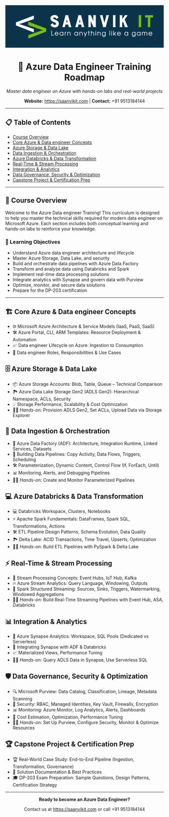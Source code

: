 <div align="center">
  <img src="saanvikit.png" alt="Saanvik IT Logo" width="600"/>
  <h1>🚀 Azure Data Engineer Training Roadmap</h1>
  <p><em>Master data engineer on Azure with hands-on labs and real-world projects</em></p>
  <p><strong>Website:</strong> <a href="https://saanvikit.com">https://saanvikit.com</a> | <strong>Contact:</strong> +91 9513184144</p>
  <hr>
</div>

## 📋 Table of Contents

- [Course Overview](#course-overview)
- [Core Azure & Data engineer Concepts](#core-azure--data-engineer-concepts)
- [Azure Storage & Data Lake](#azure-storage--data-lake)
- [Data Ingestion & Orchestration](#data-ingestion--orchestration)
- [Azure Databricks & Data Transformation](#azure-databricks--data-transformation)
- [Real-Time & Stream Processing](#real-time--stream-processing)
- [Integration & Analytics](#integration--analytics)
- [Data Governance, Security & Optimization](#data-governance-security--optimization)
- [Capstone Project & Certification Prep](#capstone-project--certification-prep)

<hr>

## 🌟 Course Overview

Welcome to the Azure Data engineer Training! This curriculum is designed to help you master the technical skills required for modern data engineer on Microsoft Azure. Each section includes both conceptual learning and hands-on labs to reinforce your knowledge.

### 🎯 Learning Objectives

- Understand Azure data engineer architecture and lifecycle
- Master Azure Storage, Data Lake, and security
- Build and orchestrate data pipelines with Azure Data Factory
- Transform and analyze data using Databricks and Spark
- Implement real-time data processing solutions
- Integrate analytics with Synapse and govern data with Purview
- Optimize, monitor, and secure data solutions
- Prepare for the DP-203 certification

<hr>

## 🏗️ Core Azure & Data engineer Concepts

- 🌐 Microsoft Azure Architecture & Service Models (IaaS, PaaS, SaaS)
- 🛠️ Azure Portal, CLI, ARM Templates: Resource Deployment & Automation
- 📈 Data engineer Lifecycle on Azure: Ingestion to Consumption
- 🤖 Data engineer Roles, Responsibilities & Use Cases

## 🗄️ Azure Storage & Data Lake

- 📦 Azure Storage Accounts: Blob, Table, Queue – Technical Comparison
- 🏞️ Azure Data Lake Storage Gen2 (ADLS Gen2): Hierarchical Namespace, ACLs, Security
- 💡 Storage Performance, Scalability & Cost Optimization
- 🧑‍💻 *Hands-on:* Provision ADLS Gen2, Set ACLs, Upload Data via Storage Explorer

## 🔄 Data Ingestion & Orchestration

- 🔄 Azure Data Factory (ADF): Architecture, Integration Runtime, Linked Services, Datasets
- 🧩 Building Data Pipelines: Copy Activity, Data Flows, Triggers, Scheduling
- 🛠️ Parameterization, Dynamic Content, Control Flow (If, ForEach, Until)
- 📊 Monitoring, Alerts, and Debugging Pipelines
- 🧑‍💻 *Hands-on:* Create and Monitor Parameterized Pipelines

## 💻 Azure Databricks & Data Transformation

- 💻 Databricks Workspace, Clusters, Notebooks
- ⚡ Apache Spark Fundamentals: DataFrames, Spark SQL, Transformations, Actions
- 🛠️ ETL Pipeline Design Patterns, Schema Evolution, Data Quality
- 🏞️ Delta Lake: ACID Transactions, Time Travel, Upserts, Optimization
- 🧑‍💻 *Hands-on:* Build ETL Pipelines with PySpark & Delta Lake

## ⚡ Real-Time & Stream Processing

- 🌊 Stream Processing Concepts: Event Hubs, IoT Hub, Kafka
- 🔥 Azure Stream Analytics: Query Language, Windowing, Outputs
- 🔄 Spark Structured Streaming: Sources, Sinks, Triggers, Watermarking, Windowed Aggregations
- 🧑‍💻 *Hands-on:* Build Real-Time Streaming Pipelines with Event Hub, ASA, Databricks

## 📊 Integration & Analytics

- 🏢 Azure Synapse Analytics: Workspace, SQL Pools (Dedicated vs Serverless)
- 🔗 Integrating Synapse with ADF & Databricks
- 📈 Materialized Views, Performance Tuning
- 🧑‍💻 *Hands-on:* Query ADLS Data in Synapse, Use Serverless SQL

## 🛡️ Data Governance, Security & Optimization

- 🔍 Microsoft Purview: Data Catalog, Classification, Lineage, Metadata Scanning
- 🔐 Security: RBAC, Managed Identities, Key Vault, Firewalls, Encryption
- 📊 Monitoring: Azure Monitor, Log Analytics, Alerts, Dashboards
- 💸 Cost Estimation, Optimization, Performance Tuning
- 🧑‍💻 *Hands-on:* Set Up Purview, Configure Security, Monitor & Optimize Resources

## 🏆 Capstone Project & Certification Prep

- 🏆 Real-World Case Study: End-to-End Pipeline (Ingestion, Transformation, Governance)
- 📄 Solution Documentation & Best Practices
- 🎓 DP-203 Exam Preparation: Sample Questions, Design Patterns, Certification Strategy

<hr>

<div align="center">
  <p><strong>Ready to become an Azure Data Engineer?</strong></p>
  <p>Contact us at <a href="https://saanvikit.com">https://saanvikit.com</a> or call +91 9513184144</p>
</div>

